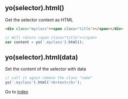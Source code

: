 ## yo(selector).html() 

Get the selector content as HTML


```html
<div class="myclass"><span class="title"></span></div>
```

```javascript
// Will return <span class="title"></span>
var content = yo('.myclass').html();
```

## yo(selector).html(data) 

Set the content of the selector with data

```javascript
// call it again remove the class "name"
yo('.myclass').html('<b>text</b>');
```

Go to [index](index.md)